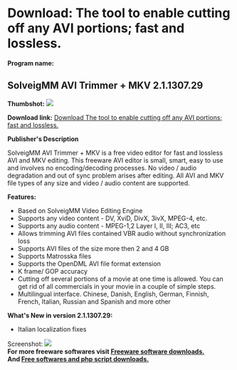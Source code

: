 # Download: The tool to enable cutting off any AVI portions; fast and lossless.

**Program name:**

## SolveigMM AVI Trimmer + MKV 2.1.1307.29

  
**Thumbshot:** ![](http://www.freewarefiles.com/screenshot/AVITrimmer_md.jpg)   
  
**Download link:** [Download The tool to enable cutting off any AVI portions; fast and lossless.](http://freesoftwares.boysofts.com/SolveigMM-AVI-Trimmer_program_19798.html)  
  


**Publisher's Description**  
  


SolveigMM AVI Trimmer + MKV is a free video editor for fast and lossless AVI and MKV editing. This freeware AVI editor is small, smart, easy to use and involves no encoding/decoding processes. No video / audio degradation and out of sync problem arises after editing. All AVI and MKV file types of any size and video / audio content are supported. 

**Features:**

  * Based on SolveigMM Video Editing Engine 
  * Supports any video content - DV, XviD, DivX, 3ivX, MPEG-4, etc. 
  * Supports any audio content - MPEG-1,2 Layer I, II, III; AC3, etc 
  * Allows trimming AVI files contained VBR audio without synchronization loss 
  * Supports AVI files of the size more then 2 and 4 GB 
  * Supports Matrosska files 
  * Supports the OpenDML AVI file format extension 
  * K frame/ GOP accuracy 
  * Cutting off several portions of a movie at one time is allowed. You can get rid of all commercials in your movie in a couple of simple steps. 
  * Multilingual interface. Chinese, Danish, English, German, Finnish, French, Italian, Russian and Spanish and more other 

**What's New in version 2.1.1307.29:**

  * Italian localization fixes 

  
  
Screenshot: ![](http://www.freewarefiles.com/screenshot/AVITrimmer.jpg)   
**For more freeware softwares visit [Freeware software downloads.](http://freesoftwares.boysofts.com/)**   
**And [Free softwares and php script downloads.](http://www.boysofts.com/)**
